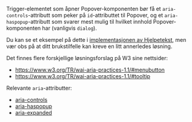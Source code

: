Trigger-elementet som åpner Popover-komponenten bør få et `aria-controls`-attributt som peker på `id`-attributtet til Popover, og et `aria-haspopup`-attributt som svarer mest mulig til hvilket innhold Popover-komponenten har (vanligvis `dialog`).

Du kan se et eksempel på dette i [implementasjonen av Hjelpetekst](https://github.com/navikt/nav-frontend-moduler/blob/master/packages/node_modules/nav-frontend-hjelpetekst/src/hjelpetekst.tsx), men vær obs på at ditt brukstilfelle kan kreve en litt annerledes løsning.

Det finnes flere forskjellige løsningsforslag på W3 sine nettsider:

- https://www.w3.org/TR/wai-aria-practices-1.1/#menubutton
- https://www.w3.org/TR/wai-aria-practices-1.1/#tooltip

Relevante `aria`-attributter:

- [aria-controls](https://www.w3.org/TR/wai-aria-1.1/#aria-controls)
- [aria-haspopup](https://www.w3.org/TR/wai-aria-1.1/#aria-haspopup)
- [aria-expanded](https://www.w3.org/TR/wai-aria-1.1/#aria-expanded)